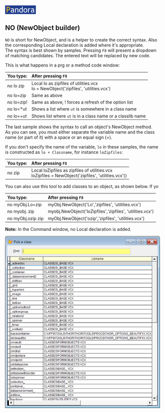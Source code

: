 [![Pandora](Images/pandora2.png)](../README.md)

## NO (NewObject builder)</a>  
`NO` is short for NewObject, and is a helper to create the correct syntax. Also the corresponding Local declaration is added where it's appropriate.  
The syntax is best shown by samples. Pressing `F8` will present a dropdown of matching candidates. The entered text will be replaced by new code.

This is what happens in a prg or a method code window:  

| You type:  | After pressing `F8`                                                                  |
|:----------|:--------------------------------------------------------------------------------------|
| no lo zip | Local lo as zipfiles of utilities.vcx<br>lo = NewObject('zipfiles', 'utilities.vcx')  |
| no lo=zip | Same as above  |
| no lo=zip!| Same as above, ! forces a refresh of the option list                                  |
| no lo=\*ut| Shows a list where `ut` is somewhere in a class name                                  |
| no lo=+ut    | Shows list where `ut` is in a class name or a classlib name                     |

The last sample shows the syntax to call an object's NewObject method.  
As you can see, you must either separate the variable name and the class name (or part of it) with a space or an equal sign (=).

If you don't specify the name of the variable, `lo` in these samples, the name is constructed as `lo + Classname`, for instance `loZipfiles`:

| You type:  | After pressing `F8`                                                                  |
|:----------|:--------------------------------------------------------------------------------------|
| no zip    | Local loZipfiles as zipfiles of utilities.vcx  </br>loZipfiles = NewObject('zipfiles', 'utilities.vcx')) |

You can also use this tool to add classes to an object, as shown below. If yo

| You type:  | After pressing `F8`                                                                  |
|:----------|:--------------------------------------------------------------------------------------|
| no myObj.Lo=zip | myObj.NewObject('Lo','zipfiles', 'utilities.vcx')                               |
| no myobj. zip|myobj.NewObject('loZipfiles','zipfiles', 'utilities.vcx')|
| no myObj.ozip zip| myObj.NewObject('ozip','zipfiles', 'utilities.vcx')|


**Note:** In the Command window, no Local declaration is added.  


![no](Images/panno.png)